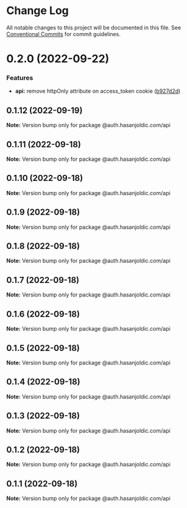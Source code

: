 # Change Log

All notable changes to this project will be documented in this file.
See [Conventional Commits](https://conventionalcommits.org) for commit guidelines.

# 0.2.0 (2022-09-22)


### Features

* **api:** remove httpOnly attribute on access_token cookie ([b927d2d](https://github.com/hasanjoldic/auth.hasanjoldic.com/commit/b927d2d9cbd01d2163494e7defe7bfe07f03d24e))





## 0.1.12 (2022-09-19)

**Note:** Version bump only for package @auth.hasanjoldic.com/api





## 0.1.11 (2022-09-18)

**Note:** Version bump only for package @auth.hasanjoldic.com/api





## 0.1.10 (2022-09-18)

**Note:** Version bump only for package @auth.hasanjoldic.com/api





## 0.1.9 (2022-09-18)

**Note:** Version bump only for package @auth.hasanjoldic.com/api





## 0.1.8 (2022-09-18)

**Note:** Version bump only for package @auth.hasanjoldic.com/api





## 0.1.7 (2022-09-18)

**Note:** Version bump only for package @auth.hasanjoldic.com/api





## 0.1.6 (2022-09-18)

**Note:** Version bump only for package @auth.hasanjoldic.com/api





## 0.1.5 (2022-09-18)

**Note:** Version bump only for package @auth.hasanjoldic.com/api





## 0.1.4 (2022-09-18)

**Note:** Version bump only for package @auth.hasanjoldic.com/api





## 0.1.3 (2022-09-18)

**Note:** Version bump only for package @auth.hasanjoldic.com/api





## 0.1.2 (2022-09-18)

**Note:** Version bump only for package @auth.hasanjoldic.com/api





## 0.1.1 (2022-09-18)

**Note:** Version bump only for package @auth.hasanjoldic.com/api
